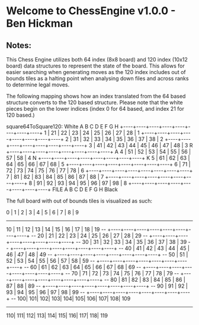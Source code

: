 # Welcome to ChessEngine v1.0.0 - Ben Hickman
## Notes:
This Chess Engine utilizes both 64 index (8x8 board) and 120 index (10x12 board) data structures to represent the state of the board.
This allows for easier searching when generating moves as the 120 index includes out of bounds tiles as a halting point when analysing down files and across ranks to determine legal moves.

The following mapping shows how an index translated from the 64 based structure converts to the 120 based structure. Please note that the white pieces begin on the lower indices (index 0 for 64 based, and index 21 for 120 based.)

square64ToSquare120:
                        White
        A    B    C    D    E    F    G    H
      +----+----+----+----+----+----+----+----+
    1 | 21 | 22 | 23 | 24 | 25 | 26 | 27 | 28 | 1
      +----+----+----+----+----+----+----+----+
    2 | 31 | 32 | 33 | 34 | 35 | 36 | 37 | 38 | 2
      +----+----+----+----+----+----+----+----+
    3 | 41 | 42 | 43 | 44 | 45 | 46 | 47 | 48 | 3
R     +----+----+----+----+----+----+----+----+
A   4 | 51 | 52 | 53 | 54 | 55 | 56 | 57 | 58 | 4
N     +----+----+----+----+----+----+----+----+
K   5 | 61 | 62 | 63 | 64 | 65 | 66 | 67 | 68 | 5
      +----+----+----+----+----+----+----+----+
    6 | 71 | 72 | 73 | 74 | 75 | 76 | 77 | 78 | 6
      +----+----+----+----+----+----+----+----+
    7 | 81 | 82 | 83 | 84 | 85 | 86 | 87 | 88 | 7
      +----+----+----+----+----+----+----+----+
    8 | 91 | 92 | 93 | 94 | 95 | 96 | 97 | 98 | 8
      +----+----+----+----+----+----+----+----+
  FILE  A    B    C    D    E    F    G    H
                        Black

The full board with out of bounds tiles is visualized as such:

   0  | 1  | 2  | 3  | 4  | 5  | 6  | 7  | 8  | 9
   --   --   --   --   --   --   --   --   --   --
   10 | 11 | 12 | 13 | 14 | 15 | 16 | 17 | 18 | 19
   -- +----+----+----+----+----+----+----+----+ -- 
   20 | 21 | 22 | 23 | 24 | 25 | 26 | 27 | 28 | 29
   -- +----+----+----+----+----+----+----+----+ -- 
   30 | 31 | 32 | 33 | 34 | 35 | 36 | 37 | 38 | 39
   -- +----+----+----+----+----+----+----+----+ -- 
   40 | 41 | 42 | 43 | 44 | 45 | 46 | 47 | 48 | 49
   -- +----+----+----+----+----+----+----+----+ -- 
   50 | 51 | 52 | 53 | 54 | 55 | 56 | 57 | 58 | 59
   -- +----+----+----+----+----+----+----+----+ -- 
   60 | 61 | 62 | 63 | 64 | 65 | 66 | 67 | 68 | 69
   -- +----+----+----+----+----+----+----+----+ -- 
   70 | 71 | 72 | 73 | 74 | 75 | 76 | 77 | 78 | 79
   -- +----+----+----+----+----+----+----+----+ -- 
   80 | 81 | 82 | 83 | 84 | 85 | 86 | 87 | 88 | 89
   -- +----+----+----+----+----+----+----+----+ -- 
   90 | 91 | 92 | 93 | 94 | 95 | 96 | 97 | 98 | 99
   -- +----+----+----+----+----+----+----+----+ -- 
   100| 101| 102| 103| 104| 105| 106| 107| 108| 109
   --   --   --   --   --   --   --   --   --   --
   110| 111| 112| 113| 114| 115| 116| 117| 118| 119